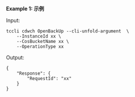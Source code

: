**Example 1: 示例**



Input: 

```
tccli cdwch OpenBackUp --cli-unfold-argument  \
    --InstanceId xx \
    --CosBucketName xx \
    --OperationType xx
```

Output: 
```
{
    "Response": {
        "RequestId": "xx"
    }
}
```

